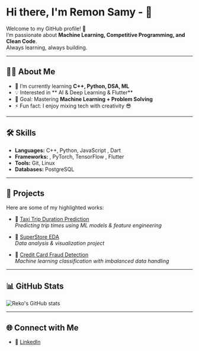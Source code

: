 # Hi there, I'm Remon Samy - 👋

Welcome to my GitHub profile! 🚀  
I’m passionate about **Machine Learning, Competitive Programming, and Clean Code**.  
Always learning, always building.  

---

## 👨‍💻 About Me
- 🌱 I’m currently learning **C++, Python, DSA, ML**
- 💡 Interested in ** AI & Deep Learning & Flutter**
- 🎯 Goal: Mastering **Machine Learning + Problem Solving**
- ⚡ Fun fact: I enjoy mixing tech with creativity 😎

---

## 🛠 Skills
- **Languages:** C++, Python, JavaScript , Dart
- **Frameworks:** , PyTorch, TensorFlow , Flutter
- **Tools:** Git, Linux
- **Databases:**  PostgreSQL  

---

## 🚀 Projects
Here are some of my highlighted works:

- 🔹 [Taxi Trip Duration Prediction]((https://github.com/remonSmay/nyc-taxi-trip-duratin))  
  *Predicting trip times using ML models & feature engineering*

- 🔹 [SuperStore EDA](https://github.com/USERNAME/superstore-eda)  
  *Data analysis & visualization project*

- 🔹 [Credit Card Fraud Detection]((https://github.com/remonSmay/Credit_Card_Fraud_Detection))  
  *Machine learning classification with imbalanced data handling*

---

## 📊 GitHub Stats
![Reko's GitHub stats](https://github-readme-stats.vercel.app/api?username=USERNAME&show_icons=true&theme=radical)

---

## 🌐 Connect with Me
- 💼 [LinkedIn](www.linkedin.com/in/remon-samy-08b3a621a)  
